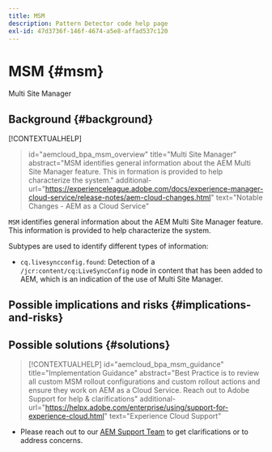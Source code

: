 ```yaml
---
title: MSM
description: Pattern Detector code help page
exl-id: 47d3736f-146f-4674-a5e8-affad537c120
---
```

# MSM {#msm}

Multi Site Manager

## Background {#background}

[!CONTEXTUALHELP]
>id="aemcloud_bpa_msm_overview"
>title="Multi Site Manager"
>abstract="MSM identifies general information about the AEM Multi Site Manager feature. This in formation is provided to help characterize the system."
>additional-url="https://experienceleague.adobe.com/docs/experience-manager-cloud-service/release-notes/aem-cloud-changes.html" text="Notable Changes - AEM as a Cloud Service"

`MSM` identifies general information about the AEM Multi Site Manager feature. This information is provided to help characterize the system.

Subtypes are used to identify different types of information:

* `cq.livesyncconfig.found`: Detection of a `/jcr:content/cq:LiveSyncConfig` node in content that has been added to AEM, which is an indication of the use of Multi Site Manager.

## Possible implications and risks {#implications-and-risks}


## Possible solutions {#solutions}

>[!CONTEXTUALHELP]
>id="aemcloud_bpa_msm_guidance"
>title="Implementation Guidance"
>abstract="Best Practice is to review all custom MSM rollout configurations and custom rollout actions and ensure they work on AEM as a Cloud Service. Reach out to Adobe Support for help & clarifications"
>additional-url="https://helpx.adobe.com/enterprise/using/support-for-experience-cloud.html" text="Experience Cloud Support"

* Please reach out to our [AEM Support Team](https://helpx.adobe.com/enterprise/using/support-for-experience-cloud.html) to get clarifications or to address concerns.
